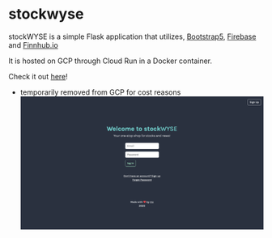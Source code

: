 # stockwyse

stockWYSE is a simple Flask application that utilizes, [Bootstrap5](https://getbootstrap.com/), [Firebase](https://firebase.google.com/) and [Finnhub.io](https://finnhub.io/)

It is hosted on GCP through Cloud Run in a Docker container.

Check it out [here](https://stockwyse-3dtk2wionq-uc.a.run.app/)!
- temporarily removed from GCP for cost reasons
![Home Page](home.png)
